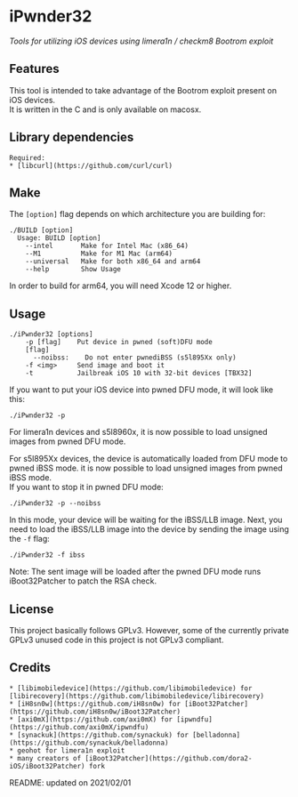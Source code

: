 # iPwnder32  
*Tools for utilizing iOS devices using limera1n / checkm8  Bootrom exploit*  

## Features  
This tool is intended to take advantage of the Bootrom exploit present on iOS devices.  
It is written in the C and is only available on macosx.  


## Library dependencies  
    Required:  
    * [libcurl](https://github.com/curl/curl)  


## Make  
The `[option]` flag depends on which architecture you are building for:  
```
./BUILD [option]
  Usage: BUILD [option]
    --intel       Make for Intel Mac (x86_64)
    --M1          Make for M1 Mac (arm64)
    --universal   Make for both x86_64 and arm64
    --help        Show Usage
```
In order to build for arm64, you will need Xcode 12 or higher.  


## Usage  
```
./iPwnder32 [options]
    -p [flag]    Put device in pwned (soft)DFU mode
    [flag]
      --noibss:    Do not enter pwnediBSS (s5l895Xx only)
    -f <img>     Send image and boot it
    -t           Jailbreak iOS 10 with 32-bit devices [TBX32]
```

If you want to put your iOS device into pwned DFU mode, it will look like this:  
```
./iPwnder32 -p
```
For limera1n devices and s5l8960x, it is now possible to load unsigned images from pwned DFU mode.  

For s5l895Xx devices, the device is automatically loaded from DFU mode to pwned iBSS mode. it is now possible to load unsigned images from pwned iBSS mode.  
If you want to stop it in pwned DFU mode:  
```
./iPwnder32 -p --noibss
```

In this mode, your device will be waiting for the iBSS/LLB image. Next, you need to load the iBSS/LLB image into the device by sending the image using the `-f` flag:  
```
./iPwnder32 -f ibss
```
Note: The sent image will be loaded after the pwned DFU mode runs iBoot32Patcher to patch the RSA check.  


## License  
This project basically follows GPLv3. However, some of the currently private GPLv3 unused code in this project is not GPLv3 compliant.  


## Credits  
    * [libimobiledevice](https://github.com/libimobiledevice) for [libirecovery](https://github.com/libimobiledevice/libirecovery)  
    * [iH8sn0w](https://github.com/iH8sn0w) for [iBoot32Patcher](https://github.com/iH8sn0w/iBoot32Patcher)  
    * [axi0mX](https://github.com/axi0mX) for [ipwndfu](https://github.com/axi0mX/ipwndfu)  
    * [synackuk](https://github.com/synackuk) for [belladonna](https://github.com/synackuk/belladonna)  
    * geohot for limera1n exploit  
    * many creators of [iBoot32Patcher](https://github.com/dora2-iOS/iBoot32Patcher) fork  


README: updated on 2021/02/01  
